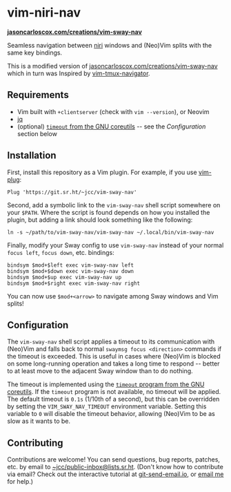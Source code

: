 # vim-niri-nav

**[jasoncarloscox.com/creations/vim-sway-nav](https://jasoncarloscox.com/creations/vim-sway-nav/)**

Seamless navigation between [niri](https://github.com/YaLTeR/niri) windows and (Neo)Vim splits with the same key bindings.

This is a modified version of [jasoncarloscox.com/creations/vim-sway-nav](https://jasoncarloscox.com/creations/vim-sway-nav/) which
in turn was Inspired by [vim-tmux-navigator](https://github.com/christoomey/vim-tmux-navigator).

## Requirements

- Vim built with `+clientserver` (check with `vim --version`), or Neovim
- [jq](https://github.com/stedolan/jq)
- (optional) [`timeout` from the GNU coreutils](https://www.gnu.org/software/coreutils/timeout) -- see the _Configuration_ section below

## Installation

First, install this repository as a Vim plugin. For example, if you use [vim-plug](https://github.com/junegunn/vim-plug):

```
Plug 'https://git.sr.ht/~jcc/vim-sway-nav'
```

Second, add a symbolic link to the `vim-sway-nav` shell script somewhere on your `$PATH`. Where the script is found depends on how you installed the plugin, but adding a link should look something like the following:

```
ln -s ~/path/to/vim-sway-nav/vim-sway-nav ~/.local/bin/vim-sway-nav
```

Finally, modify your Sway config to use `vim-sway-nav` instead of your normal `focus left`, `focus down`, etc. bindings:

```
bindsym $mod+$left exec vim-sway-nav left
bindsym $mod+$down exec vim-sway-nav down
bindsym $mod+$up exec vim-sway-nav up
bindsym $mod+$right exec vim-sway-nav right
```

You can now use `$mod+<arrow>` to navigate among Sway windows and Vim splits!

## Configuration

The `vim-sway-nav` shell script applies a timeout to its communication with (Neo)Vim and falls back to normal `swaymsg focus <direction>` commands if the timeout is exceeded. This is useful in cases where (Neo)Vim is blocked on some long-running operation and takes a long time to respond -- better to at least move to the adjacent Sway window than to do nothing.

The timeout is implemented using the [`timeout` program from the GNU coreutils](https://www.gnu.org/software/coreutils/timeout). If the `timeout` program is not available, no timeout will be applied. The default timeout is `0.1s` (1/10th of a second), but this can be overridden by setting the `VIM_SWAY_NAV_TIMEOUT` environment variable. Setting this variable to `0` will disable the timeout behavior, allowing (Neo)Vim to be as slow as it wants to be.

## Contributing

Contributions are welcome! You can send questions, bug reports, patches, etc. by email to [~jcc/public-inbox@lists.sr.ht](https://lists.sr.ht/~jcc/public-inbox). (Don't know how to contribute via email? Check out the interactive tutorial at [git-send-email.io](https://git-send-email.io), or [email me](mailto:me@jasoncarloscox.com) for help.)
